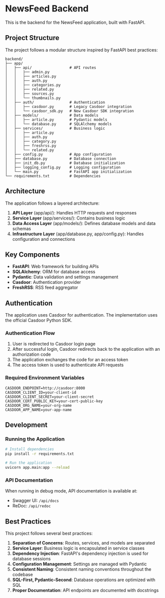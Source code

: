 # NewsFeed Backend

This is the backend for the NewsFeed application, built with FastAPI.

## Project Structure

The project follows a modular structure inspired by FastAPI best practices:

```
backend/
├── app/
│   ├── api/                 # API routes
│   │   ├── admin.py
│   │   ├── articles.py
│   │   ├── auth.py
│   │   ├── categories.py
│   │   ├── related.py
│   │   ├── sources.py
│   │   └── thumbnails.py
│   ├── auth/                # Authentication
│   │   ├── casdoor.py       # Legacy Casdoor integration
│   │   └── casdoor_sdk.py   # New Casdoor SDK integration
│   ├── models/              # Data models
│   │   ├── article.py       # Pydantic models
│   │   └── database.py      # SQLAlchemy models
│   ├── services/            # Business logic
│   │   ├── article.py
│   │   ├── auth.py
│   │   ├── category.py
│   │   ├── freshrss.py
│   │   └── related.py
│   ├── config.py            # App configuration
│   ├── database.py          # Database connection
│   ├── init_db.py           # Database initialization
│   ├── logging_config.py    # Logging configuration
│   └── main.py              # FastAPI app initialization
└── requirements.txt         # Dependencies
```

## Architecture

The application follows a layered architecture:

1. **API Layer** (app/api/): Handles HTTP requests and responses
2. **Service Layer** (app/services/): Contains business logic
3. **Data Access Layer** (app/models/): Defines database models and data schemas
4. **Infrastructure Layer** (app/database.py, app/config.py): Handles configuration and connections

## Key Components

- **FastAPI**: Web framework for building APIs
- **SQLAlchemy**: ORM for database access
- **Pydantic**: Data validation and settings management
- **Casdoor**: Authentication provider
- **FreshRSS**: RSS feed aggregator

## Authentication

The application uses Casdoor for authentication. The implementation uses the official Casdoor Python SDK.

### Authentication Flow

1. User is redirected to Casdoor login page
2. After successful login, Casdoor redirects back to the application with an authorization code
3. The application exchanges the code for an access token
4. The access token is used to authenticate API requests

### Required Environment Variables

```
CASDOOR_ENDPOINT=http://casdoor:8000
CASDOOR_CLIENT_ID=your-client-id
CASDOOR_CLIENT_SECRET=your-client-secret
CASDOOR_CERT_PUBLIC_KEY=your-cert-public-key
CASDOOR_ORG_NAME=your-org-name
CASDOOR_APP_NAME=your-app-name
```

## Development

### Running the Application

```bash
# Install dependencies
pip install -r requirements.txt

# Run the application
uvicorn app.main:app --reload
```

### API Documentation

When running in debug mode, API documentation is available at:
- Swagger UI: `/api/docs`
- ReDoc: `/api/redoc`

## Best Practices

This project follows several best practices:

1. **Separation of Concerns**: Routes, services, and models are separated
2. **Service Layer**: Business logic is encapsulated in service classes
3. **Dependency Injection**: FastAPI's dependency injection is used for database sessions
4. **Configuration Management**: Settings are managed with Pydantic
5. **Consistent Naming**: Consistent naming conventions throughout the codebase
6. **SQL-First, Pydantic-Second**: Database operations are optimized with SQL
7. **Proper Documentation**: API endpoints are documented with docstrings 